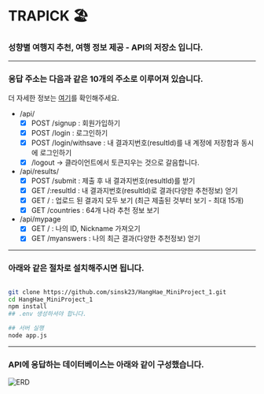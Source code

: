# TRAPICK 🏖️

### **성향별 여행지 추천, 여행 정보 제공 - API의 저장소 입니다.**

---

### 응답 주소는 다음과 같은 10개의 주소로 이루어져 있습니다.

더 자세한 정보는 [여기](http://nodeapi.myspaceti.me:8002/api)를 확인해주세요.

- /api/
  - [x] POST /signup : 회원가입하기
  - [x] POST /login : 로그인하기
  - [x] POST /login/withsave : 내 결과지번호(resultId)를 내 계정에 저장함과 동시에 로그인하기
  - [x] /logout → 클라이언트에서 토큰지우는 것으로 갈음합니다.
- /api/results/
  - [x] POST /submit : 제출 후 내 결과지번호(resultId)를 받기
  - [x] GET /:resultId : 내 결과지번호(resultId)로 결과(다양한 추천정보) 얻기
  - [x] GET / : 업로드 된 결과지 모두 보기 (최근 제출된 것부터 보기 - 최대 15개)
  - [x] GET /countries : 64개 나라 추천 정보 보기
- /api/mypage
  - [x] GET / : 나의 ID, Nickname 가져오기
  - [x] GET /myanswers : 나의 최근 결과(다양한 추천정보) 얻기

---

### 아래와 같은 절차로 설치해주시면 됩니다.

```bash

git clone https://github.com/sinsk23/HangHae_MiniProject_1.git
cd HangHae_MiniProject_1
npm install
## .env 생성하셔야 합니다.

## 서버 실행
node app.js

```

---

### API에 응답하는 데이터베이스는 아래와 같이 구성했습니다.

![ERD](https://s3.us-west-2.amazonaws.com/secure.notion-static.com/8306dd1d-d25f-4e54-bac6-f65f94ca3e6d/Untitled.png?X-Amz-Algorithm=AWS4-HMAC-SHA256&X-Amz-Content-Sha256=UNSIGNED-PAYLOAD&X-Amz-Credential=AKIAT73L2G45EIPT3X45%2F20220817%2Fus-west-2%2Fs3%2Faws4_request&X-Amz-Date=20220817T082419Z&X-Amz-Expires=86400&X-Amz-Signature=703631e7734121e1088fc47bf7392ea92df2eb241482666e0c6b878920d23527&X-Amz-SignedHeaders=host&response-content-disposition=filename%20%3D%22Untitled.png%22&x-id=GetObject)
